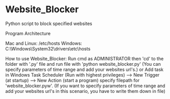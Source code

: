 # Website_Blocker
Python script to block specified websites

Program Architecture

Mac and Linux: /etc/hosts
Windows: C:\Windows\System32\drivers\etc\hosts

How to use Website_Blocker:
  Run cmd as ADMINISTRATOR then 'cd' to the folder with '.py' file and run file with 'python website_blocker.py'
  (You can specify parameters of time range and add your websites url's.)
    or
  Add task in Windows Task Scheduler (Run with highest privileges) --> New Trigger (at startup) --> New Action (start a program) specify filepath for 'website_blocker.pyw'.
  (If you want to specify parameters of time range and add your websites url's in this scenario, you have to write them down in file)
